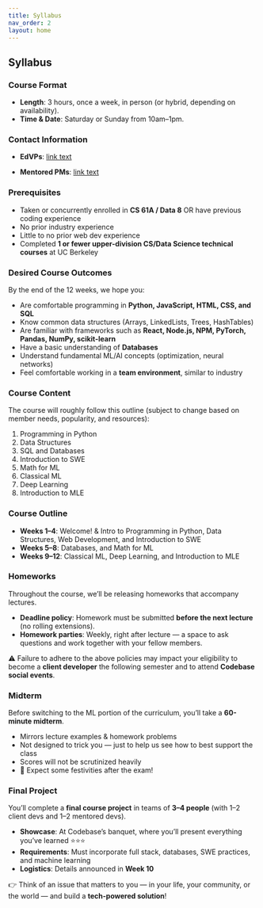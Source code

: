 ```yaml
---
title: Syllabus
nav_order: 2
layout: home
---
```


## Syllabus

### Course Format
- **Length**: 3 hours, once a week, in person (or hybrid, depending on availability).  
- **Time & Date**: Saturday or Sunday from 10am–1pm.  

### Contact Information
- **EdVPs**: [link text](mailto:education@codebase.studentorg.berkeley.edu)

- **Mentored PMs**: [link text](mailto:mentored@codebase.studentorg.berkeley.edu)  

### Prerequisites
- Taken or concurrently enrolled in **CS 61A / Data 8** OR have previous coding experience  
- No prior industry experience  
- Little to no prior web dev experience  
- Completed **1 or fewer upper-division CS/Data Science technical courses** at UC Berkeley  

### Desired Course Outcomes
By the end of the 12 weeks, we hope you:  
- Are comfortable programming in **Python, JavaScript, HTML, CSS, and SQL**  
- Know common data structures (Arrays, LinkedLists, Trees, HashTables)  
- Are familiar with frameworks such as **React, Node.js, NPM, PyTorch, Pandas, NumPy, scikit-learn**  
- Have a basic understanding of **Databases**  
- Understand fundamental ML/AI concepts (optimization, neural networks)  
- Feel comfortable working in a **team environment**, similar to industry  

### Course Content
The course will roughly follow this outline (subject to change based on member needs, popularity, and resources):  
1. Programming in Python  
2. Data Structures  
3. SQL and Databases  
4. Introduction to SWE  
5. Math for ML  
6. Classical ML  
7. Deep Learning  
8. Introduction to MLE  

### Course Outline
- **Weeks 1–4**: Welcome! & Intro to Programming in Python, Data Structures, Web Development, and Introduction to SWE  
- **Weeks 5–8**: Databases, and Math for ML  
- **Weeks 9–12**: Classical ML, Deep Learning, and Introduction to MLE  

### Homeworks
Throughout the course, we’ll be releasing homeworks that accompany lectures.  
- **Deadline policy**: Homework must be submitted **before the next lecture** (no rolling extensions).  
- **Homework parties**: Weekly, right after lecture — a space to ask questions and work together with your fellow members.  

⚠️ Failure to adhere to the above policies may impact your eligibility to become a **client developer** the following semester and to attend **Codebase social events**.  

### Midterm
Before switching to the ML portion of the curriculum, you’ll take a **60-minute midterm**.  
- Mirrors lecture examples & homework problems  
- Not designed to trick you — just to help us see how to best support the class  
- Scores will not be scrutinized heavily  
- 🎉 Expect some festivities after the exam!  

### Final Project
You’ll complete a **final course project** in teams of **3–4 people** (with 1–2 client devs and 1–2 mentored devs).  
- **Showcase**: At Codebase’s banquet, where you’ll present everything you’ve learned ⭐⭐⭐  
- **Requirements**: Must incorporate full stack, databases, SWE practices, and machine learning  
- **Logistics**: Details announced in **Week 10**  

👉 Think of an issue that matters to you — in your life, your community, or the world — and build a **tech-powered solution**!  

